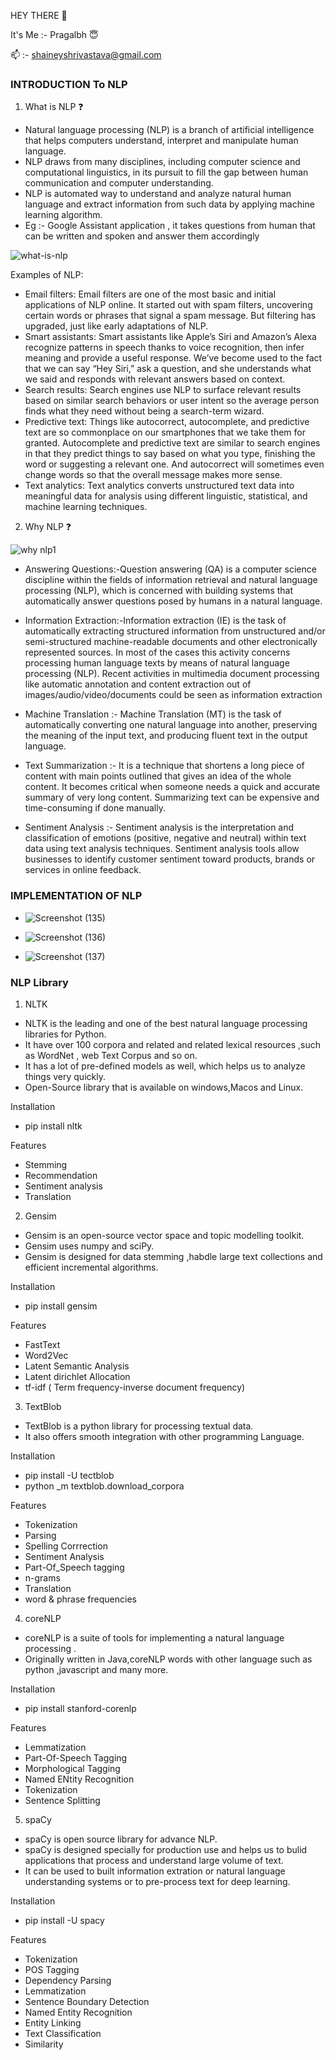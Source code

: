 HEY THERE :wave:

It's Me :- Pragalbh :innocent:

:mailbox: :- shaineyshrivastava@gmail.com

### INTRODUCTION To NLP

1. What is NLP :question:
  
  * Natural language processing (NLP) is a branch of artificial intelligence that helps computers understand, interpret and manipulate human language.
  * NLP draws from many disciplines, including computer science and computational linguistics, in its pursuit to fill the gap between human communication and computer understanding.
  * NLP is automated way to understand and analyze natural human language and extract information from such data by applying machine learning algorithm.
  * Eg :- Google Assistant application , it takes questions from human that can be written and spoken and answer them accordingly
                          
![what-is-nlp](https://user-images.githubusercontent.com/47269967/93630169-26bf2e80-fa07-11ea-92fc-c1afc9c53ec4.png)

Examples of NLP:

  * Email filters: Email filters are one of the most basic and initial applications of NLP online. It started out with spam filters, uncovering certain words or  phrases that signal a spam message. But filtering has upgraded, just like early adaptations of NLP.
  * Smart assistants: Smart assistants like Apple’s Siri and Amazon’s Alexa recognize patterns in speech thanks to voice recognition, then infer meaning and provide a useful response. We’ve become used to the fact that we can say “Hey Siri,” ask a question, and she understands what we said and responds with relevant answers based on context.
  * Search results: Search engines use NLP to surface relevant results based on similar search behaviors or user intent so the average person finds what they need without being a search-term wizard. 
  * Predictive text: Things like autocorrect, autocomplete, and predictive text are so commonplace on our smartphones that we take them for granted. Autocomplete and predictive text are similar to search engines in that they predict things to say based on what you type, finishing the word or suggesting a relevant one. And autocorrect will sometimes even change words so that the overall message makes more sense.
  * Text analytics: Text analytics converts unstructured text data into meaningful data for analysis using different linguistic, statistical, and machine learning techniques.  


2. Why NLP :question:
  
![why nlp1](https://user-images.githubusercontent.com/47269967/93641819-9559b780-fa1a-11ea-96f8-aaf8b497d25d.png)

  

  
  
  * Answering Questions:-Question answering (QA) is a computer science discipline within the fields of information retrieval and natural language processing (NLP), which is concerned with building systems that automatically answer questions posed by humans in a natural language.
  

  
  
  * Information Extraction:-Information extraction (IE) is the task of automatically extracting structured information from unstructured and/or semi-structured machine-readable documents and other electronically represented sources. In most of the cases this activity concerns processing human language texts by means of natural language processing (NLP). Recent activities in multimedia document processing like automatic annotation and content extraction out of images/audio/video/documents could be seen as information extraction 
    


 
  * Machine Translation :- Machine Translation (MT) is the task of automatically converting one natural language into another, preserving the meaning of the input text, and producing fluent text in the output language.
  


  
  
  * Text Summarization :- It is a technique that shortens a long piece of content with main points outlined that gives an idea of the whole content. It becomes critical when someone needs a quick and accurate summary of very long content. Summarizing text can be expensive and time-consuming if done manually.
    


  
  
  * Sentiment Analysis :- Sentiment analysis is the interpretation and classification of emotions (positive, negative and neutral) within text data using text analysis techniques. Sentiment analysis tools allow businesses to identify customer sentiment toward products, brands or services in online feedback.



### IMPLEMENTATION OF NLP 
* ![Screenshot (135)](https://user-images.githubusercontent.com/47269967/93658365-a0333d00-fa58-11ea-8a93-a7b0518cfb01.png)

* ![Screenshot (136)](https://user-images.githubusercontent.com/47269967/93658369-a45f5a80-fa58-11ea-8fc8-7dfd740017f2.png)

* ![Screenshot (137)](https://user-images.githubusercontent.com/47269967/93658359-8db90380-fa58-11ea-912e-3e72bc933768.png)


### NLP Library
 
1. NLTK
  * NLTK is the leading and one of the best natural language processing libraries for Python.
  * It have over 100 corpora and related and related lexical resources ,such as WordNet , web Text Corpus and so on.
  * It has a lot of pre-defined models as well, which helps us to analyze things very quickly.
  * Open-Source library that is available on windows,Macos and Linux.
  
Installation
  
  * pip install nltk

Features
  
  * Stemming
  * Recommendation
  * Sentiment analysis
  * Translation

2. Gensim
  * Gensim is an open-source vector space and topic modelling toolkit.
  * Gensim uses numpy and sciPy.
  * Gensim is designed for data stemming ,habdle large text collections and efficient incremental algorithms.
  
 Installation
  
  * pip install gensim
 
 Features
  
  * FastText
  * Word2Vec
  * Latent Semantic Analysis 
  * Latent dirichlet Allocation
  * tf-idf ( Term frequency-inverse document frequency)
  
  3. TextBlob
   * TextBlob is a python library for processing textual data.
   * It also offers smooth integration with other programming Language.
  
 Installation
 
   * pip install -U tectblob
   * python _m textblob.download_corpora
  
Features
   * Tokenization
   * Parsing
   * Spelling Corrrection
   * Sentiment Analysis
   * Part-Of_Speech tagging
   * n-grams
   * Translation
   * word & phrase frequencies
   
4. coreNLP
  * coreNLP is a suite of tools for implementing a natural language processing .
  * Originally written in Java,coreNLP words with other language such as python ,javascript and many more.
  
Installation
  * pip install stanford-corenlp
 
Features
  * Lemmatization
  * Part-Of-Speech Tagging
  * Morphological Tagging
  * Named ENtity Recognition
  * Tokenization
  * Sentence Splitting
  
5. spaCy 
  * spaCy is open source library for advance NLP.
  * spaCy is designed specially for production use and helps us to bulid applications that process and understand large volume of text.
  * It can be used to built information extration or natural language understanding systems or to pre-process text for deep learning.
 
Installation
  * pip install -U spacy

Features
  * Tokenization
  * POS Tagging 
  * Dependency Parsing
  * Lemmatization
  * Sentence Boundary Detection
  * Named Entity Recognition
  * Entity Linking
  * Text Classification
  * Similarity
  
 
  
    
    
